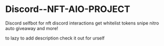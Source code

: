 # Discord--NFT-AIO-PROJECT
Discord selfbot for nft discord interactions get whitelist tokens snipe nitro auto giveaway and more!

to lazy to add description  check it out for urself
